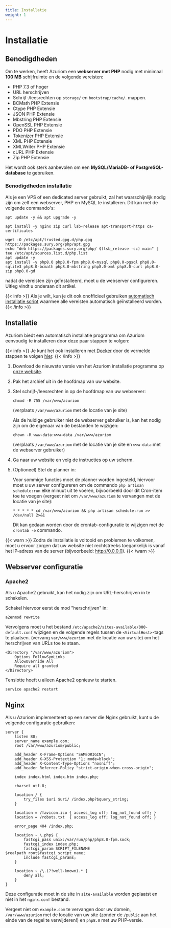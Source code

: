 ```yaml
---
title: Installatie
weight: 1
---
```


# Installatie

## Benodigdheden

Om te werken, heeft Azuriom een **webserver met PHP** nodig met minimaal **100 MB**
schijfruimte en de volgende vereisten:

- PHP 7.3 of hoger
- URL herschrijven
- Schrijf-/leesrechten op `storage/` en `bootstrap/cache/`. mappen.
- BCMath PHP Extensie
- Ctype PHP Extensie
- JSON PHP Extensie
- Mbstring PHP Extensie
- OpenSSL PHP Extensie
- PDO PHP Extensie
- Tokenizer PHP Extensie
- XML PHP Extensie
- XMLWriter PHP Extensie
- cURL PHP Extensie
- Zip PHP Extensie

Het wordt ook sterk aanbevolen om een **MySQL/MariaDB- of PostgreSQL-database** te gebruiken.

### Benodigdheden installatie

Als je een VPS of een dedicated server gebruikt, zal het waarschijnlijk nodig zijn
om zelf een webserver, PHP en MySQL te installeren. Dit kan met de volgende commando's:

```
apt update -y && apt upgrade -y

apt install -y nginx zip curl lsb-release apt-transport-https ca-certificates

wget -O /etc/apt/trusted.gpg.d/php.gpg https://packages.sury.org/php/apt.gpg
echo "deb https://packages.sury.org/php/ $(lsb_release -sc) main" | tee /etc/apt/sources.list.d/php.list
apt update -y
apt install -y php8.0 php8.0-fpm php8.0-mysql php8.0-pgsql php8.0-sqlite3 php8.0-bcmath php8.0-mbstring php8.0-xml php8.0-curl php8.0-zip php8.0-gd
```

nadat de vereisten zijn geïnstalleerd, moet u de webserver configureren.
Uitleg vindt u onderaan dit artikel.

{{< info >}}
Als je wilt, kun je dit ook onofficieel gebruiken
[automatisch installatie script](https://github.com/AzuriomCommunity/Script-AutoInstall)
waarmee alle vereisten automatisch geïnstalleerd worden.
{{< /info >}}

## Installatie

Azuriom biedt een automatisch installatie programma om Azuriom eenvoudig te installeren
door deze paar stappen te volgen:

{{< info >}}
Je kunt het ook installeren met [Docker](https://www.docker.com/) door de vermelde stappen te volgen [hier](https://github.com/Azuriom/Azuriom/blob/master/docker/INSTALL.md).
{{< /info >}}

1. Download de nieuwste versie van het Azuriom installatie programma op [onze website](https://azuriom.com/download).

1. Pak het archief uit in de hoofdmap van uw website.

1. Stel schrijf-/leesrechten in op de hoofdmap van uw webserver:
   ```
   chmod -R 755 /var/www/azuriom
   ```
   (verplaats `/var/www/azuriom` met de locatie van je site)

   Als de huidige gebruiker niet de webserver gebruiker is, kan het nodig zijn om de eigenaar van de bestanden te wijzigen:
    ```
    chown -R www-data:www-data /var/www/azuriom
    ```
   (verplaats `/var/www/azuriom` met de locatie van je site en `www-data`
   met de webserver gebruiker)

1. Ga naar uw website en volg de instructies op uw scherm.

1. (Optioneel) Stel de planner in:

   Voor sommige functies moet de planner worden ingesteld, hiervoor moet u uw server configureren
   om de commando `php artisan schedule:run` elke minuut uit te voeren, bijvoorbeeld
   door dit Cron-item toe te voegen (vergeet niet om `/var/www/azuriom` te vervangen met de locatie van je site):
   ```
   * * * * * cd /var/www/azuriom && php artisan schedule:run >> /dev/null 2>&1
   ```
   Dit kan gedaan worden door de crontab-configuratie te wijzigen met de `crontab -e` commando.

{{< warn >}}
Zodra de installatie is voltooid en problemen te volkomen, moet u ervoor zorgen dat uw website
niet rechtstreeks toegankelijk is vanaf het IP-adress van de server (bijvoorbeeld: http://0.0.0.0).
{{< /warn >}}

## Webserver configuratie

### Apache2

Als u Apache2 gebruikt, kan het nodig zijn om URL-herschrijven in te schakelen.

Schakel hiervoor eerst de mod "herschrijven" in:

```
a2enmod rewrite
```

Vervolgens moet u het bestand `/etc/apache2/sites-available/000-default.conf` wijzigen
en de volgende regels tussen de `<VirtualHost>`-tags te plaatsen.
(vervang `var/www/azuriom` met de locatie van uw site) om het herschrijven van URLs toe te staan. 

```
<Directory "/var/www/azuriom">
    Options FollowSymLinks
    AllowOverride All
    Require all granted
</Directory>
```

Tenslotte hoeft u alleen Apache2 opnieuw te starten.

```
service apache2 restart
```

## Nginx

Als u Azuriom implementeert op een server die Nginx gebruikt,
kunt u de volgende configuratie gebruiken:

```
server {
    listen 80;
    server_name example.com;
    root /var/www/azuriom/public;

    add_header X-Frame-Options "SAMEORIGIN";
    add_header X-XSS-Protection "1; mode=block";
    add_header X-Content-Type-Options "nosniff";
    add_header Referrer-Policy "strict-origin-when-cross-origin";

    index index.html index.htm index.php;

    charset utf-8;

    location / {
        try_files $uri $uri/ /index.php?$query_string;
    }

    location = /favicon.ico { access_log off; log_not_found off; }
    location = /robots.txt  { access_log off; log_not_found off; }

    error_page 404 /index.php;

    location ~ \.php$ {
        fastcgi_pass unix:/var/run/php/php8.0-fpm.sock;
        fastcgi_index index.php;
        fastcgi_param SCRIPT_FILENAME $realpath_root$fastcgi_script_name;
        include fastcgi_params;
    }

    location ~ /\.(?!well-known).* {
        deny all;
    }
}
```

Deze configuratie moet in de site in `site-available` worden geplaatst
en niet in het `nginx.conf` bestand.

Vergeet niet om `example.com` te vervangen door uw domein,
`/var/www/azuriom` met de locatie van uw site (zonder de `/public` aan het einde van de regel te verwijderen!)
en `php8.0` met uw PHP-versie.
